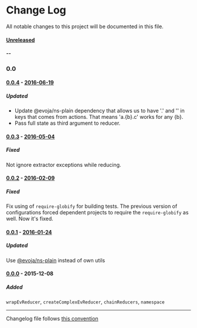 # Change Log
All notable changes to this project will be documented in this file.

#### [Unreleased][unreleased]
##### --


### 0.0

#### [0.0.4] - [2016-06-19][c-0.0.4]
##### Updated
* Update @evoja/ns-plain dependency that allows us to have '.' and '\' in keys that comes from actions. That means 'a.{b}.c' works for any {b}.
* Pass full state as third argument to reducer.

#### [0.0.3] - [2016-05-04][c-0.0.3]
##### Fixed
Not ignore extractor exceptions while reducing.

#### [0.0.2] - [2016-02-09][c-0.0.2]
##### Fixed
Fix using of `require-globify` for building tests. The previous version of configurations forced dependent projects to require the `require-globify` as well. Now it's fixed.

#### [0.0.1] - [2016-01-24][c-0.0.1]
##### Updated
Use [@evoja/ns-plain](https://www.npmjs.com/package/%2540evoja%2Fns-plain) instead of own utils

#### [0.0.0] - 2015-12-08
##### Added
`wrapEvReducer`, `createComplexEvReducer`, `chainReducers`, `namespace`


------------
Changelog file follows [this convention](http://keepachangelog.com/)

[unreleased]: https://github.com/evoja/redux-reducers/compare/0.0.4...master
[c-0.0.4]: https://github.com/evoja/redux-reducers/compare/0.0.3...0.0.4
[0.0.4]: https://github.com/evoja/redux-reducers/tree/0.0.4
[c-0.0.3]: https://github.com/evoja/redux-reducers/compare/0.0.2...0.0.3
[0.0.3]: https://github.com/evoja/redux-reducers/tree/0.0.3
[c-0.0.2]: https://github.com/evoja/redux-reducers/compare/0.0.1...0.0.2
[0.0.2]: https://github.com/evoja/redux-reducers/tree/0.0.2
[c-0.0.1]: https://github.com/evoja/redux-reducers/compare/0.0.0...0.0.1
[0.0.1]: https://github.com/evoja/redux-reducers/tree/0.0.1
[0.0.0]: https://github.com/evoja/redux-reducers/tree/0.0.0
